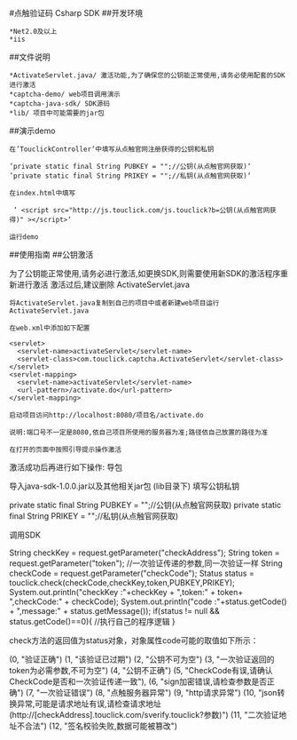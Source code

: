 #点触验证码 Csharp SDK
##开发环境

    *Net2.0及以上
    *iis

##文件说明

    *ActivateServlet.java/ 激活功能,为了确保您的公钥能正常使用,请务必使用配套的SDK进行激活
    *captcha-demo/ web项目调用演示
    *captcha-java-sdk/ SDK源码
    *lib/ 项目中可能需要的jar包

##演示demo

    在’TouclickController‘中填写从点触官网注册获得的公钥和私钥

    ’private static final String PUBKEY = "";//公钥(从点触官网获取)‘
    ’private static final String PRIKEY = "";//私钥(从点触官网获取)‘

    在index.html中填写

     ’ <script src="http://js.touclick.com/js.touclick?b=公钥(从点触官网获得)" ></script>‘

    运行demo

##使用指南
##公钥激活

为了公钥能正常使用,请务必进行激活,如更换SDK,则需要使用新SDK的激活程序重新进行激活 激活过后,建议删除 ActivateServlet.java

    将ActivateServlet.java复制到自己的项目中或者新建web项目运行ActivateServlet.java

    在web.xml中添加如下配置

    <servlet>
      <servlet-name>activateServlet</servlet-name>
      <servlet-class>com.touclick.captcha.ActivateServlet</servlet-class>
    </servlet>
    <servlet-mapping>
      <servlet-name>activateServlet</servlet-name>
      <url-pattern>/activate.do</url-pattern>
    </servlet-mapping>

    启动项目访问http://localhost:8080/项目名/activate.do

    说明:端口号不一定是8080,依自己项目所使用的服务器为准;路径依自己放置的路径为准

    在打开的页面中按照引导提示操作激活

激活成功后再进行如下操作:
导包

导入java-sdk-1.0.0.jar以及其他相关jar包 (lib目录下)
填写公钥私钥

   private static final String PUBKEY = "";//公钥(从点触官网获取)
   private static final String PRIKEY = "";//私钥(从点触官网获取)

调用SDK

   String checkKey = request.getParameter("checkAddress");
   String token = request.getParameter("token");
   //一次验证传递的参数,同一次验证一样
   String checkCode = request.getParameter("checkCode");
   Status status = touclick.check(checkCode,checkKey,token,PUBKEY,PRIKEY);
   System.out.println("checkKey :"+checkKey + ",token:" + token+ ",checkCode:" + checkCode);
   System.out.println("code :"+status.getCode() + ",message:" + status.getMessage());
   if(status != null && status.getCode()==0){
       //执行自己的程序逻辑
   }

check方法的返回值为status对象，对象属性code可能的取值如下所示：

  (0, "验证正确")
  (1, "该验证已过期")
  (2, "公钥不可为空")
  (3, "一次验证返回的token为必需参数,不可为空")
  (4, "公钥不正确")
  (5, "CheckCode有误,请确认CheckCode是否和一次验证传递一致"),
  (6, "sign加密错误,请检查参数是否正确")
  (7, "一次验证错误")
  (8, "点触服务器异常")
  (9, "http请求异常")
  (10, "json转换异常,可能是请求地址有误,请检查请求地址(http://[checkAddress].touclick.com/sverify.touclick?参数)")
  (11, "二次验证地址不合法")
  (12, "签名校验失败,数据可能被篡改")